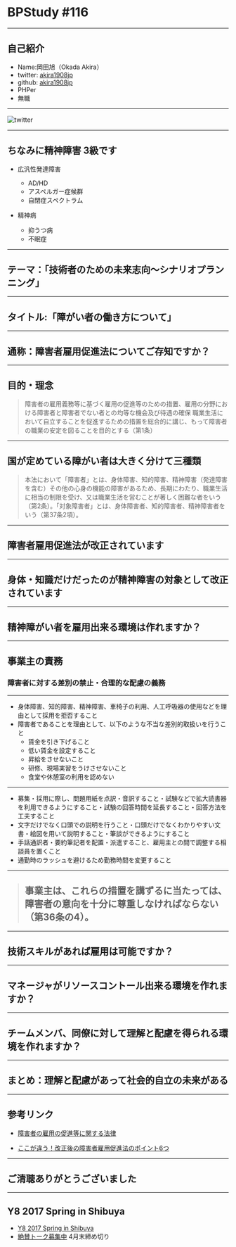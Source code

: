 # BPStudy #116

---

## 自己紹介

* Name:岡田旭（Okada Akira）
* twitter: [akira1908jp](https://twitter.com/akira1908jp)
* github: [akira1908jp](https://github.com/akira1908jp)
* PHPer
* 無職

---

![twitter](https://xwnx4q-dm2305.files.1drv.com/y4mz27CKiRS37Pe1Xtt-i3EdfU9Lj6EKo1LM-xUeG1bVARoFh97FvFAwQbW0S9RFZLi56EdL6nhis85EQrTDOQbjbip8HzHKy2cn_TsQ472qWTJfs4jFOOrTmL42DKv63C71YSiwlVmjoya1kcxOZVcC8J2oI1nO4uqPK0-iRFHnqQjjNNJR_4J5jeAYA6aNUyqeALSWMhdlOubRdCosnzTyw?width=660&height=660&cropmode=none)
　

---

## ちなみに精神障害 3級です

* 広汎性発達障害
    * AD/HD
    * アスペルガー症候群
    * 自閉症スペクトラム

* 精神病
    * 抑うつ病
    * 不眠症

---

## テーマ：「技術者のための未来志向〜シナリオプランニング」


---

## タイトル:「障がい者の働き方について」

---

## 通称：障害者雇用促進法についてご存知ですか？

---

## 目的・理念

>障害者の雇用義務等に基づく雇用の促進等のための措置、雇用の分野における障害者と障害者でない者との均等な機会及び待遇の確保
>職業生活において自立することを促進するための措置を総合的に講じ、もって障害者の職業の安定を図ることを目的とする（第1条）

---

## 国が定めている障がい者は大きく分けて三種類

>本法において「障害者」とは、身体障害、知的障害、精神障害（発達障害を含む）その他の心身の機能の障害があるため、長期にわたり、職業生活に相当の制限を受け、又は職業生活を営むことが著しく困難な者をいう（第2条）。「対象障害者」とは、身体障害者、知的障害者、精神障害者をいう（第37条2項）。


---

## 障害者雇用促進法が改正されています

---

## 身体・知識だけだったのが精神障害の対象として改正されています

---

## 精神障がい者を雇用出来る環境は作れますか？

---

## 事業主の責務

### 障害者に対する差別の禁止・合理的な配慮の義務

---

* 身体障害、知的障害、精神障害、車椅子の利用、人工呼吸器の使用などを理由として採用を拒否すること
* 障害者であることを理由として、以下のような不当な差別的取扱いを行うこと
    * 賃金を引き下げること
    * 低い賃金を設定すること
    * 昇給をさせないこと
    * 研修、現場実習をうけさせないこと
    * 食堂や休憩室の利用を認めない

---

* 募集・採用に際し、問題用紙を点訳・音訳すること・試験などで拡大読書器を利用できるようにすること・試験の回答時間を延長すること・回答方法を工夫すること
* 文字だけでなく口頭での説明を行うこと・口頭だけでなくわかりやすい文書・絵図を用いて説明すること・筆談ができるようにすること
* 手話通訳者・要約筆記者を配置・派遣すること、雇用主との間で調整する相談員を置くこと
* 通勤時のラッシュを避けるため勤務時間を変更すること

---

> ## 事業主は、これらの措置を講ずるに当たっては、障害者の意向を十分に尊重しなければならない（第36条の4）。

---

## 技術スキルがあれば雇用は可能ですか？

---

## マネージャがリソースコントール出来る環境を作れますか？

---

## チームメンバ、同僚に対して理解と配慮を得られる環境を作れますか？

---

## まとめ：理解と配慮があって社会的自立の未来がある

---

## 参考リンク

- [障害者の雇用の促進等に関する法律](https://ja.wikipedia.org/wiki/%E9%9A%9C%E5%AE%B3%E8%80%85%E3%81%AE%E9%9B%87%E7%94%A8%E3%81%AE%E4%BF%83%E9%80%B2%E7%AD%89%E3%81%AB%E9%96%A2%E3%81%99%E3%82%8B%E6%B3%95%E5%BE%8B)

- [ここが違う！改正後の障害者雇用促進法のポイント6つ](https://www.icare.jpn.com/6point_of_handicapped-persons_employment_promotion_law/)

---

## ご清聴ありがとうございました

---

## Y8 2017 Spring in Shibuya

* [Y8 2017 Spring in Shibuya](http://y8-2017-spring.hachiojipm.org/)
* [絶賛トーク募集中](https://github.com/uzulla/y8-2017-spring-talks/issues) 4月末締め切り